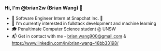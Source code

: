 ### Hi, I'm @brian2w (Brian Wang) 👋
 - 🧳 Software Engineer Intern at Snapchat Inc. 👻
 - 👀 I'm currently interested in fullstack development and machine learning
 - 🎓 Penultimate Computer Science student @ UNSW
 - 📬 Get in contact with me - brian.wang900@gmail.com & https://www.linkedin.com/in/brian-wang-48bb33198/

<!--
**brian2w/brian2w** is a ✨ _special_ ✨ repository because its `README.md` (this file) appears on your GitHub profile.

Here are some ideas to get you started:

- 🔭 I’m currently working on ...
- 🌱 I’m currently learning ...
- 👯 I’m looking to collaborate on ...
- 🤔 I’m looking for help with ...
- 💬 Ask me about ...
- 📫 How to reach me: ...
- 😄 Pronouns: ...
- ⚡ Fun fact: ...
-->
